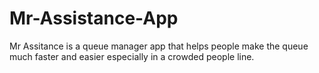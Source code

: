 # Mr-Assistance-App
Mr Assitance is a queue manager app that helps people make the queue much faster and easier especially in a crowded people line. 
